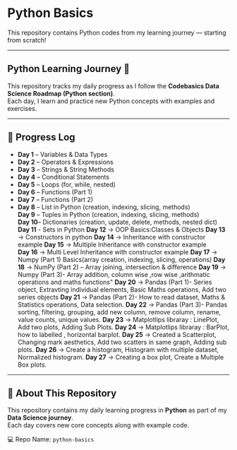 # Python Basics

This repository contains Python codes from my learning journey — starting from scratch!

---

## Python Learning Journey 🚀

This repository tracks my daily progress as I follow the **Codebasics Data Science Roadmap (Python section)**.  
Each day, I learn and practice new Python concepts with examples and exercises.

---

## 📅 Progress Log

- **Day 1** – Variables & Data Types  
- **Day 2** – Operators & Expressions  
- **Day 3** – Strings & String Methods
- **Day 4** – Conditional Statements  
- **Day 5** – Loops (for, while, nested)        
- **Day 6** – Functions (Part 1)  
- **Day 7** – Functions (Part 2)  
- **Day 8** – List in Python (creation, indexing, slicing, methods)  
  **Day 9** – Tuples in Python (creation, indexing, slicing, methods)  
  **Day 10**– Dictionaries (creation, update, delete, methods, nested dict)
  **Day 11** - Sets in Python
  **Day 12** → OOP Basics:Classes & Objects
  **Day 13** → Constructors in python
  **Day 14** → Inheritance with constructor example
  **Day 15** → Multiple Inheritance with constructor example  
  **Day 16** → Multi Level Inheritance with constructor example 
  **Day 17** → Numpy (Part 1) Basics(array creation, indexing, slicing, operations)
  **Day 18** → NumPy (Part 2) – Array joining, intersection & difference
  **Day 19** → Numpy (Part 3)- Array addition, column wise ,row wise ,arithmatic operations and maths functions"
  **Day 20** → Pandas (Part 1)- Series object, Extravting individual elements, Basic Maths operations, Add two series objects
  **Day 21** → Pandas (Part 2)- How to read dataset, Maths & Statistics operations, Data selection.
  **Day 22** → Pandas (Part 3)- Pandas sorting, filtering, grouping, add new column, remove column, rename, value counts, unique values.
  **Day 23** → Matplotlips libraray : LinePlot, Add two plots, Adding Sub Plots.
  **Day 24** → Matplotlips libraray : BarPlot, how to labelled , horizontal barplot.
  **Day 25** → Created a Scatterplot, Changing mark aesthetics, Add two scatters in same graph, Adding sub plots.
  **Day 26** → Create a histogram, Histogram with multiple dataset, Normalized histogram.
  **Day 27** → Creating a box plot, Create a Multiple Box plots.
---

## 📂 About This Repository

This repository contains my daily learning progress in **Python** as part of my **Data Science journey**.  
Each day covers new core concepts along with example code.

💻 Repo Name: `python-basics`

